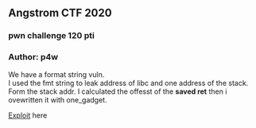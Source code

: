 ## Angstrom CTF 2020
### pwn challenge 120 pti
### Author: p4w

We have a format string vuln.<br>
I used the fmt string to leak address of libc and one address of the stack. Form the stack addr. 
I calculated the offesst of the __saved ret__ then i ovewritten it with one_gadget.

<a href="./exp.py">Exploit</a> here
